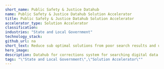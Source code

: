 ```yaml
---
short_name: Public Safety & Justice Datahub
name: Public Safety & Justice Datahub Solution Accelerator
title: Public Safety & Justice Datahub Solution Accelerator
accelerator_type: Solution Accelerator
classification: 
industries: "State and Local Government"
technology_stack: 
github_url: na
short_text: Reduce sub optimal solutions from poor search results and unlocking the power of the assets.
hero_image: 
description: Datahub for corrections system for searching digital data "assets" locked away in pdf files for reducing sub optimal solutions from poor search results and unlocking the power of the assets.
tags: "\"State and Local Government\",\"Solution Accelerator\""
---
```

